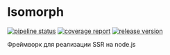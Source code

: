 # Isomorph

[![pipeline status](https://gitlab.sima-land.ru/dev-dep/dev/packages/isomorph/badges/master/pipeline.svg)](https://gitlab.sima-land.ru/dev-dep/dev/packages/isomorph/pipelines)
[![coverage report](https://gitlab.sima-land.ru/dev-dep/dev/packages/isomorph/badges/master/coverage.svg?job=test)](https://gitlab.sima-land.ru/dev-dep/dev/packages/isomorph/commits/master)
[![release version](https://gitlab.sima-land.ru/dev-dep/dev/packages/isomorph/-/jobs/artifacts/master/raw/release-version.svg?job=badge_release)](https://gitlab.sima-land.ru/dev-dep/dev/packages/isomorph/-/tags)

Фреймворк для реализации SSR на node.js